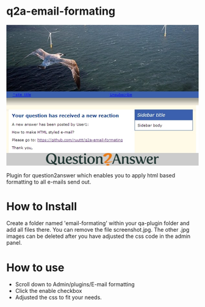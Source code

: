 q2a-email-formating
===================

![Demo](screenshot.jpg )

Plugin for question2answer which enables you to apply html based formatting to all e-mails send out.

How to Install
===================
Create a folder named 'email-formating' within your qa-plugin folder and add all files there. You can remove the file screenshot.jpg. The other .jpg images can be deleted after you have adjusted the css code in the admin panel.


How to use
===================
- Scroll down to Admin/plugins/E-mail formatting
- Click the enable checkbox
- Adjusted the css to fit your needs. 
